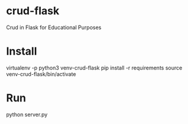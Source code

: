 # crud-flask
Crud in Flask for Educational Purposes

# Install
virtualenv -p python3 venv-crud-flask
pip install -r requirements
source venv-crud-flask/bin/activate

# Run
python server.py

